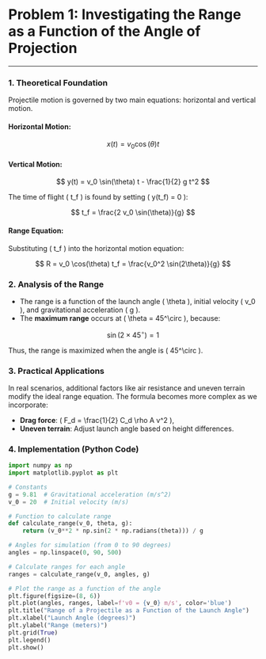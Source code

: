 # Problem 1: Investigating the Range as a Function of the Angle of Projection

---

### 1. Theoretical Foundation

Projectile motion is governed by two main equations: horizontal and vertical motion.

#### Horizontal Motion:

$$
x(t) = v_0 \cos(\theta) t
$$

#### Vertical Motion:

$$
y(t) = v_0 \sin(\theta) t - \frac{1}{2} g t^2
$$

The time of flight \( t_f \) is found by setting \( y(t_f) = 0 \):

$$
t_f = \frac{2 v_0 \sin(\theta)}{g}
$$

#### Range Equation:

Substituting \( t_f \) into the horizontal motion equation:

$$
R = v_0 \cos(\theta) t_f = \frac{v_0^2 \sin(2\theta)}{g}
$$

### 2. Analysis of the Range

- The range is a function of the launch angle \( \theta \), initial velocity \( v_0 \), and gravitational acceleration \( g \).
- The **maximum range** occurs at \( \theta = 45^\circ \), because:

$$
\sin(2 \times 45^\circ) = 1
$$

Thus, the range is maximized when the angle is \( 45^\circ \).

### 3. Practical Applications

In real scenarios, additional factors like air resistance and uneven terrain modify the ideal range equation. The formula becomes more complex as we incorporate:
- **Drag force**: \( F_d = \frac{1}{2} C_d \rho A v^2 \),
- **Uneven terrain**: Adjust launch angle based on height differences.

### 4. Implementation (Python Code)

```python
import numpy as np
import matplotlib.pyplot as plt

# Constants
g = 9.81  # Gravitational acceleration (m/s^2)
v_0 = 20  # Initial velocity (m/s)

# Function to calculate range
def calculate_range(v_0, theta, g):
    return (v_0**2 * np.sin(2 * np.radians(theta))) / g

# Angles for simulation (from 0 to 90 degrees)
angles = np.linspace(0, 90, 500)

# Calculate ranges for each angle
ranges = calculate_range(v_0, angles, g)

# Plot the range as a function of the angle
plt.figure(figsize=(8, 6))
plt.plot(angles, ranges, label=f'v0 = {v_0} m/s', color='blue')
plt.title("Range of a Projectile as a Function of the Launch Angle")
plt.xlabel("Launch Angle (degrees)")
plt.ylabel("Range (meters)")
plt.grid(True)
plt.legend()
plt.show()
